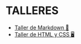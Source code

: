 # TALLERES

- [Taller de Markdown 🤠](/Taller-de-Markdown)  
- [Taller de HTML y CSS 🖥️](/Taller-de-HTML-y-CSS)  